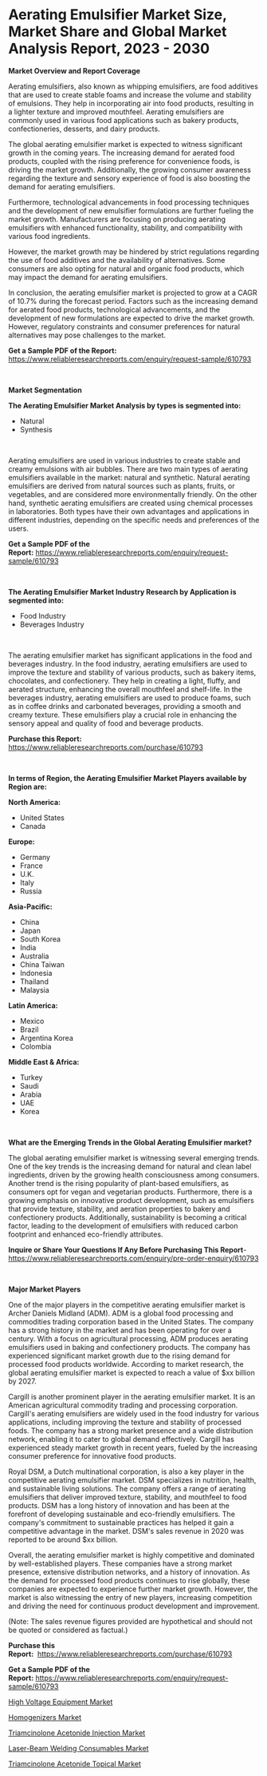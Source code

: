 <p><h1>Aerating Emulsifier Market Size, Market Share and Global Market Analysis Report, 2023 - 2030</h1></p><p><strong>Market Overview and Report Coverage</strong></p>
<p><p>Aerating emulsifiers, also known as whipping emulsifiers, are food additives that are used to create stable foams and increase the volume and stability of emulsions. They help in incorporating air into food products, resulting in a lighter texture and improved mouthfeel. Aerating emulsifiers are commonly used in various food applications such as bakery products, confectioneries, desserts, and dairy products.</p><p>The global aerating emulsifier market is expected to witness significant growth in the coming years. The increasing demand for aerated food products, coupled with the rising preference for convenience foods, is driving the market growth. Additionally, the growing consumer awareness regarding the texture and sensory experience of food is also boosting the demand for aerating emulsifiers.</p><p>Furthermore, technological advancements in food processing techniques and the development of new emulsifier formulations are further fueling the market growth. Manufacturers are focusing on producing aerating emulsifiers with enhanced functionality, stability, and compatibility with various food ingredients.</p><p>However, the market growth may be hindered by strict regulations regarding the use of food additives and the availability of alternatives. Some consumers are also opting for natural and organic food products, which may impact the demand for aerating emulsifiers.</p><p>In conclusion, the aerating emulsifier market is projected to grow at a CAGR of 10.7% during the forecast period. Factors such as the increasing demand for aerated food products, technological advancements, and the development of new formulations are expected to drive the market growth. However, regulatory constraints and consumer preferences for natural alternatives may pose challenges to the market.</p></p>
<p><strong>Get a Sample PDF of the Report:</strong> <a href="https://www.reliableresearchreports.com/enquiry/request-sample/610793">https://www.reliableresearchreports.com/enquiry/request-sample/610793</a></p>
<p>&nbsp;</p>
<p><strong>Market Segmentation</strong></p>
<p><strong>The Aerating Emulsifier Market Analysis by types is segmented into:</strong></p>
<p><ul><li>Natural</li><li>Synthesis</li></ul></p>
<p>&nbsp;</p>
<p><p>Aerating emulsifiers are used in various industries to create stable and creamy emulsions with air bubbles. There are two main types of aerating emulsifiers available in the market: natural and synthetic. Natural aerating emulsifiers are derived from natural sources such as plants, fruits, or vegetables, and are considered more environmentally friendly. On the other hand, synthetic aerating emulsifiers are created using chemical processes in laboratories. Both types have their own advantages and applications in different industries, depending on the specific needs and preferences of the users.</p></p>
<p><strong>Get a Sample PDF of the Report:</strong>&nbsp;<a href="https://www.reliableresearchreports.com/enquiry/request-sample/610793">https://www.reliableresearchreports.com/enquiry/request-sample/610793</a></p>
<p>&nbsp;</p>
<p><strong>The Aerating Emulsifier Market Industry Research by Application is segmented into:</strong></p>
<p><ul><li>Food Industry</li><li>Beverages Industry</li></ul></p>
<p>&nbsp;</p>
<p><p>The aerating emulsifier market has significant applications in the food and beverages industry. In the food industry, aerating emulsifiers are used to improve the texture and stability of various products, such as bakery items, chocolates, and confectionery. They help in creating a light, fluffy, and aerated structure, enhancing the overall mouthfeel and shelf-life. In the beverages industry, aerating emulsifiers are used to produce foams, such as in coffee drinks and carbonated beverages, providing a smooth and creamy texture. These emulsifiers play a crucial role in enhancing the sensory appeal and quality of food and beverage products.</p></p>
<p><strong>Purchase this Report:</strong>&nbsp; <a href="https://www.reliableresearchreports.com/purchase/610793">https://www.reliableresearchreports.com/purchase/610793</a></p>
<p>&nbsp;</p>
<p><strong>In terms of Region, the Aerating Emulsifier Market Players available by Region are:</strong></p>
<p>
    <p> <strong> North America: </strong>
        <ul>
            <li>United States</li>
            <li>Canada</li>
        </ul>
        </p> 
    <p> <strong> Europe: </strong>
        <ul>
            <li>Germany</li>
            <li>France</li>
            <li>U.K.</li>
            <li>Italy</li>
            <li>Russia</li>
        </ul>
        </p> 
    <p> <strong> Asia-Pacific: </strong>
        <ul>
            <li>China</li>
            <li>Japan</li>
            <li>South Korea</li>
            <li>India</li>
            <li>Australia</li>
            <li>China Taiwan</li>
            <li>Indonesia</li>
            <li>Thailand</li>
            <li>Malaysia</li>
        </ul>
        </p> 
    <p> <strong> Latin America: </strong>
        <ul>
            <li>Mexico</li>
            <li>Brazil</li>
            <li>Argentina Korea</li>
            <li>Colombia</li>
        </ul>
        </p> 
    <p> <strong> Middle East & Africa: </strong>
        <ul>
            <li>Turkey</li>
            <li>Saudi</li>
            <li>Arabia</li>
            <li>UAE</li>
            <li>Korea</li>
        </ul>
    </p>
    </p>
<p>&nbsp;</p>
<p><strong>What are the Emerging Trends in the Global Aerating Emulsifier market?</strong></p>
<p><p>The global aerating emulsifier market is witnessing several emerging trends. One of the key trends is the increasing demand for natural and clean label ingredients, driven by the growing health consciousness among consumers. Another trend is the rising popularity of plant-based emulsifiers, as consumers opt for vegan and vegetarian products. Furthermore, there is a growing emphasis on innovative product development, such as emulsifiers that provide texture, stability, and aeration properties to bakery and confectionery products. Additionally, sustainability is becoming a critical factor, leading to the development of emulsifiers with reduced carbon footprint and enhanced eco-friendly attributes.</p></p>
<p><strong>Inquire or Share Your Questions If Any Before Purchasing This Report</strong>- <a href="https://www.reliableresearchreports.com/enquiry/pre-order-enquiry/610793">https://www.reliableresearchreports.com/enquiry/pre-order-enquiry/610793</a></p>
<p>&nbsp;</p>
<p><strong>Major Market Players</strong></p>
<p><p>One of the major players in the competitive aerating emulsifier market is Archer Daniels Midland (ADM). ADM is a global food processing and commodities trading corporation based in the United States. The company has a strong history in the market and has been operating for over a century. With a focus on agricultural processing, ADM produces aerating emulsifiers used in baking and confectionery products. The company has experienced significant market growth due to the rising demand for processed food products worldwide. According to market research, the global aerating emulsifier market is expected to reach a value of $xx billion by 2027.</p><p>Cargill is another prominent player in the aerating emulsifier market. It is an American agricultural commodity trading and processing corporation. Cargill's aerating emulsifiers are widely used in the food industry for various applications, including improving the texture and stability of processed foods. The company has a strong market presence and a wide distribution network, enabling it to cater to global demand effectively. Cargill has experienced steady market growth in recent years, fueled by the increasing consumer preference for innovative food products.</p><p>Royal DSM, a Dutch multinational corporation, is also a key player in the competitive aerating emulsifier market. DSM specializes in nutrition, health, and sustainable living solutions. The company offers a range of aerating emulsifiers that deliver improved texture, stability, and mouthfeel to food products. DSM has a long history of innovation and has been at the forefront of developing sustainable and eco-friendly emulsifiers. The company's commitment to sustainable practices has helped it gain a competitive advantage in the market. DSM's sales revenue in 2020 was reported to be around $xx billion.</p><p>Overall, the aerating emulsifier market is highly competitive and dominated by well-established players. These companies have a strong market presence, extensive distribution networks, and a history of innovation. As the demand for processed food products continues to rise globally, these companies are expected to experience further market growth. However, the market is also witnessing the entry of new players, increasing competition and driving the need for continuous product development and improvement.</p><p>(Note: The sales revenue figures provided are hypothetical and should not be quoted or considered as factual.)</p></p>
<p><strong>Purchase this Report:</strong>&nbsp;&nbsp;<a href="https://www.reliableresearchreports.com/purchase/610793">https://www.reliableresearchreports.com/purchase/610793</a></p>
<p></p>
<p><strong>Get a Sample PDF of the Report:</strong>&nbsp;<a href="https://www.reliableresearchreports.com/enquiry/request-sample/610793">https://www.reliableresearchreports.com/enquiry/request-sample/610793</a></p>
<p><p><a href="https://www.linkedin.com/pulse/high-voltage-equipment-market-size-2023-2030-global-g6c3e/">High Voltage Equipment Market</a></p><p><a href="https://www.linkedin.com/pulse/homogenizers-market-size-share-global-analysis-report-2023-ropie/">Homogenizers Market</a></p><p><a href="https://medium.com/@sandyabbott2023/triamcinolone-acetonide-injection-market-focuses-on-market-share-size-and-projected-forecast-till-7bf60c9f0faf">Triamcinolone Acetonide Injection Market</a></p><p><a href="https://github.com/Chiragrp25/Market-Research-Report-List-1/blob/main/laser-beam-welding-consumables-market.md">Laser-Beam Welding Consumables Market</a></p><p><a href="https://medium.com/@larrycrooks1923/triamcinolone-acetonide-topical-market-analysis-its-cagr-market-segmentation-and-global-industry-956a510ab6a7">Triamcinolone Acetonide Topical Market</a></p></p>